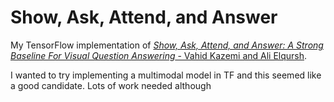 #  Show, Ask, Attend, and Answer

My TensorFlow implementation of [*Show, Ask, Attend, and Answer: A Strong Baseline For Visual Question Answering* - Vahid Kazemi and Ali Elqursh](https://arxiv.org/abs/1704.03162). 

I wanted to try implementing a multimodal model in TF and this seemed like a good candidate. Lots of work needed although


